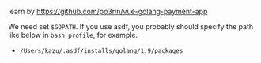 learn by https://github.com/po3rin/vue-golang-payment-app

We need set `$GOPATH`. If you use asdf, you probably should specify the path like below in `bash_profile`, for example.

- `/Users/kazu/.asdf/installs/golang/1.9/packages`
